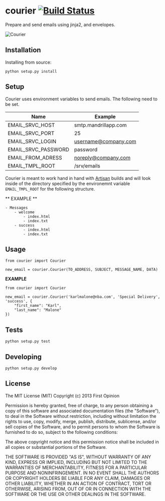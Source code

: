 courier [![Build Status](https://travis-ci.org/firstopinion/courier.png)](https://travis-ci.org/firstopinion/courier)
=======

Prepare and send emails using jinja2, and envelopes.

![Courier](http://i.cloudup.com/m2vPQZ1ppj.jpg)



Installation
------------

Installing from source:

    python setup.py install


Setup
-----

Courier uses environment variables to send emails. The following need to be set.

| Name                | Example              |
| ------------------- | -------------------- |
| EMAIL_SRVC_HOST     | smtp.mandrillapp.com |
| EMAIL_SRVC_PORT     | 25                   |
| EMAIL_SRVC_LOGIN    | username@company.com |
| EMAIL_SRVC_PASSWORD | password             |
| EMAIL_FROM_ADRESS   | noreply@company.com  |
| EMAIL_TMPL_ROOT     | /srv/emails          |

Courier is meant to work hand in hand with [Artisan](https://github.com/firstopinion/artisan) builds and will look inside of the directory specified by the environemnt variable `EMAIL_TMPL_ROOT` for the following structure.

** EXAMPLE **

    - Messages
        - welcome
            - index.html
            - index.txt
        - success
            - index.html
            - index.txt


Usage
-----

    from courier import Courier
    
    new_email = courier.Courier(TO_ADDRESS, SUBJECT, MESSAGE_NAME, DATA)

**EXAMPLE**

    from courier import Courier
    
    new_email = courier.Courier('karlmalone@nba.com', 'Special Delivery', 'success', {
        "first_name": "Karl",
        "last_name": "Malone"
    })

Tests
-----

    python setup.py test



Developing
----------

    python setup.py develop



License
-------

The MIT License (MIT)
Copyright (c) 2013 First Opinion

Permission is hereby granted, free of charge, to any person obtaining a copy
of this software and associated documentation files (the "Software"), to deal
in the Software without restriction, including without limitation the rights
to use, copy, modify, merge, publish, distribute, sublicense, and/or sell
copies of the Software, and to permit persons to whom the Software is
furnished to do so, subject to the following conditions:

The above copyright notice and this permission notice shall be included in
all copies or substantial portions of the Software.

THE SOFTWARE IS PROVIDED "AS IS", WITHOUT WARRANTY OF ANY KIND, EXPRESS OR
IMPLIED, INCLUDING BUT NOT LIMITED TO THE WARRANTIES OF MERCHANTABILITY,
FITNESS FOR A PARTICULAR PURPOSE AND NONINFRINGEMENT. IN NO EVENT SHALL THE
AUTHORS OR COPYRIGHT HOLDERS BE LIABLE FOR ANY CLAIM, DAMAGES OR OTHER
LIABILITY, WHETHER IN AN ACTION OF CONTRACT, TORT OR OTHERWISE, ARISING FROM,
OUT OF OR IN CONNECTION WITH THE SOFTWARE OR THE USE OR OTHER DEALINGS IN
THE SOFTWARE.
